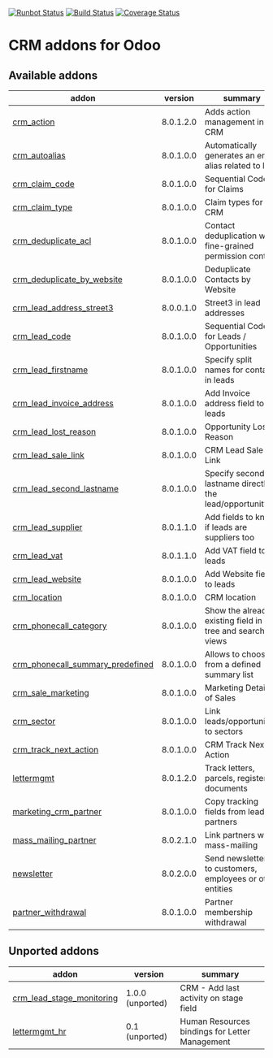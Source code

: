 [![Runbot Status](https://runbot.odoo-community.org/runbot/badge/flat/111/8.0.svg)](https://runbot.odoo-community.org/runbot/repo/github-com-oca-crm-111)
[![Build Status](https://travis-ci.org/OCA/crm.svg?branch=master)](https://travis-ci.org/OCA/crm)
[![Coverage Status](https://img.shields.io/coveralls/OCA/crm.svg)](https://coveralls.io/r/OCA/crm?branch=master)

CRM addons for Odoo
===================

[//]: # (addons)
Available addons
----------------
addon | version | summary
--- | --- | ---
[crm_action](crm_action/) | 8.0.1.2.0 | Adds action management in CRM
[crm_autoalias](crm_autoalias/) | 8.0.1.0.0 | Automatically generates an email alias related to lead
[crm_claim_code](crm_claim_code/) | 8.0.1.0.0 | Sequential Code for Claims
[crm_claim_type](crm_claim_type/) | 8.0.1.0.0 | Claim types for CRM
[crm_deduplicate_acl](crm_deduplicate_acl/) | 8.0.1.0.0 | Contact deduplication with fine-grained permission control
[crm_deduplicate_by_website](crm_deduplicate_by_website/) | 8.0.1.0.0 | Deduplicate Contacts by Website
[crm_lead_address_street3](crm_lead_address_street3/) | 8.0.0.1.0 | Street3 in lead addresses
[crm_lead_code](crm_lead_code/) | 8.0.1.0.0 | Sequential Code for Leads / Opportunities
[crm_lead_firstname](crm_lead_firstname/) | 8.0.1.0.0 | Specify split names for contacts in leads
[crm_lead_invoice_address](crm_lead_invoice_address/) | 8.0.1.0.0 | Add Invoice address field to leads
[crm_lead_lost_reason](crm_lead_lost_reason/) | 8.0.1.0.0 | Opportunity Lost Reason
[crm_lead_sale_link](crm_lead_sale_link/) | 8.0.1.0.0 | CRM Lead Sale Link
[crm_lead_second_lastname](crm_lead_second_lastname/) | 8.0.1.0.0 | Specify second lastname directly in the lead/opportunity
[crm_lead_supplier](crm_lead_supplier/) | 8.0.1.1.0 | Add fields to know if leads are suppliers too
[crm_lead_vat](crm_lead_vat/) | 8.0.1.1.0 | Add VAT field to leads
[crm_lead_website](crm_lead_website/) | 8.0.1.0.0 | Add Website field to leads
[crm_location](crm_location/) | 8.0.1.0.0 | CRM location
[crm_phonecall_category](crm_phonecall_category/) | 8.0.1.0.0 | Show the already-existing field in tree and search views
[crm_phonecall_summary_predefined](crm_phonecall_summary_predefined/) | 8.0.1.0.0 | Allows to choose from a defined summary list
[crm_sale_marketing](crm_sale_marketing/) | 8.0.1.0.0 | Marketing Details of Sales
[crm_sector](crm_sector/) | 8.0.1.0.0 | Link leads/opportunities to sectors
[crm_track_next_action](crm_track_next_action/) | 8.0.1.0.0 | CRM Track Next Action
[lettermgmt](lettermgmt/) | 8.0.1.2.0 | Track letters, parcels, registered documents
[marketing_crm_partner](marketing_crm_partner/) | 8.0.1.0.0 | Copy tracking fields from leads to partners
[mass_mailing_partner](mass_mailing_partner/) | 8.0.2.1.0 | Link partners with mass-mailing
[newsletter](newsletter/) | 8.0.2.0.0 | Send newsletters to customers, employees or other entities
[partner_withdrawal](partner_withdrawal/) | 8.0.1.0.0 | Partner membership withdrawal

Unported addons
---------------
addon | version | summary
--- | --- | ---
[crm_lead_stage_monitoring](crm_lead_stage_monitoring/) | 1.0.0 (unported) | CRM - Add last activity on stage field
[lettermgmt_hr](lettermgmt_hr/) | 0.1 (unported) | Human Resources bindings for Letter Management

[//]: # (end addons)
